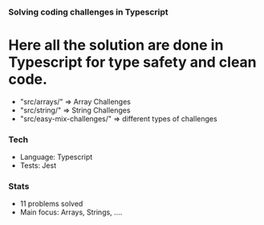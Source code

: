 ### Solving coding challenges in Typescript

# Here all the solution are done in Typescript for type safety and clean code.

- "src/arrays/" => Array Challenges
- "src/string/" => String Challenges
- "src/easy-mix-challenges/" => different types of challenges

### Tech

- Language: Typescript
- Tests: Jest

### Stats

- 11 problems solved
- Main focus: Arrays, Strings, ....
